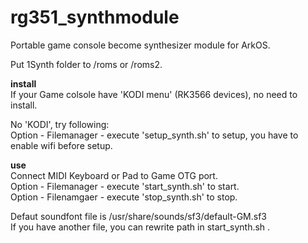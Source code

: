 # rg351_synthmodule
Portable game console become synthesizer module
for ArkOS.

Put 1Synth folder to /roms or /roms2.

**install**  
If your Game colsole have 'KODI menu' (RK3566 devices), no need to install.  
  
No 'KODI', try following:  
Option - Filemanager - execute 'setup_synth.sh' to setup, you have to enable wifi before setup.  
  
**use**  
Connect MIDI Keyboard or Pad to Game OTG port.  
Option - Filemanager - execute 'start_synth.sh' to start.  
Option - Filenamgaer - execute 'stop_synth.sh' to stop.  

Defaut soundfont file is /usr/share/sounds/sf3/default-GM.sf3  
If you have another file, you can rewrite path in start_synth.sh .
